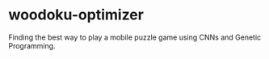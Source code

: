 # woodoku-optimizer
Finding the best way to play a mobile puzzle game using CNNs and Genetic Programming.
